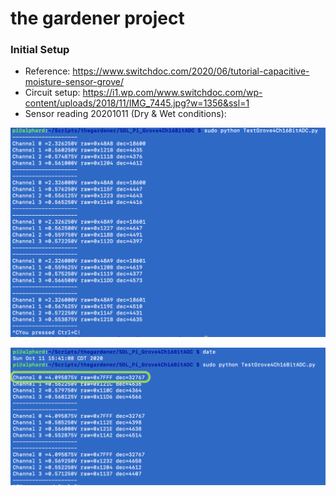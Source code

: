 # the gardener project

### Initial Setup
- Reference: https://www.switchdoc.com/2020/06/tutorial-capacitive-moisture-sensor-grove/
- Circuit setup: https://i1.wp.com/www.switchdoc.com/wp-content/uploads/2018/11/IMG_7445.jpg?w=1356&ssl=1
- Sensor reading 20201011 (Dry & Wet conditions): 

![Sensor Reading Dry](https://github.com/bencarpena/alphard-py-iot/blob/main/20201011-soil-capacitance-reading.png)

![Sensor Reading Wet](https://github.com/bencarpena/alphard-py-iot/blob/main/20201011-sensor-read-wet.png)
